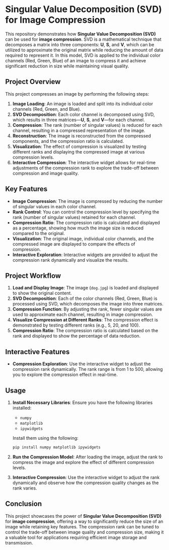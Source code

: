 # Singular Value Decomposition (SVD) for Image Compression

This repository demonstrates how **Singular Value Decomposition (SVD)** can be used for **image compression**. SVD is a mathematical technique that decomposes a matrix into three components: **U**, **S**, and **V**, which can be utilized to approximate the original matrix while reducing the amount of data required to represent it. In this model, SVD is applied to the individual color channels (Red, Green, Blue) of an image to compress it and achieve significant reduction in size while maintaining visual quality.

## Project Overview

This project compresses an image by performing the following steps:

1. **Image Loading**: An image is loaded and split into its individual color channels (Red, Green, and Blue).
2. **SVD Decomposition**: Each color channel is decomposed using SVD, which results in three matrices—**U**, **S**, and **V**—for each channel.
3. **Compression**: The rank (number of singular values) is reduced for each channel, resulting in a compressed representation of the image.
4. **Reconstruction**: The image is reconstructed from the compressed components, and the compression ratio is calculated.
5. **Visualization**: The effect of compression is visualized by testing different ranks and displaying the compressed image at various compression levels.
6. **Interactive Compression**: The interactive widget allows for real-time adjustments of the compression rank to explore the trade-off between compression and image quality.

## Key Features

- **Image Compression**: The image is compressed by reducing the number of singular values in each color channel.
- **Rank Control**: You can control the compression level by specifying the rank (number of singular values) retained for each channel.
- **Compression Ratio**: The compression ratio is calculated and displayed as a percentage, showing how much the image size is reduced compared to the original.
- **Visualization**: The original image, individual color channels, and the compressed image are displayed to compare the effects of compression.
- **Interactive Exploration**: Interactive widgets are provided to adjust the compression rank dynamically and visualize the results.

## Project Workflow

1. **Load and Display Image**: The image (`dog.jpg`) is loaded and displayed to show the original content.
2. **SVD Decomposition**: Each of the color channels (Red, Green, Blue) is processed using SVD, which decomposes the image into three matrices.
3. **Compression Function**: By adjusting the rank, fewer singular values are used to approximate each channel, resulting in image compression.
4. **Visualize Compression at Different Ranks**: The compression effect is demonstrated by testing different ranks (e.g., 5, 20, and 100).
5. **Compression Ratio**: The compression ratio is calculated based on the rank and displayed to show the percentage of data reduction.

## Interactive Features

- **Compression Exploration**: Use the interactive widget to adjust the compression rank dynamically. The rank range is from 1 to 500, allowing you to explore the compression effect in real-time.

## Usage

1. **Install Necessary Libraries**: Ensure you have the following libraries installed:
   - `numpy`
   - `matplotlib`
   - `ipywidgets`

   Install them using the following:

   ```bash
   pip install numpy matplotlib ipywidgets
   ```

2. **Run the Compression Model**: After loading the image, adjust the rank to compress the image and explore the effect of different compression levels.
   
3. **Interactive Compression**: Use the interactive widget to adjust the rank dynamically and observe how the compression quality changes as the rank varies.

## Conclusion

This project showcases the power of **Singular Value Decomposition (SVD)** for **image compression**, offering a way to significantly reduce the size of an image while retaining key features. The compression rank can be tuned to control the trade-off between image quality and compression size, making it a valuable tool for applications requiring efficient image storage and transmission.
